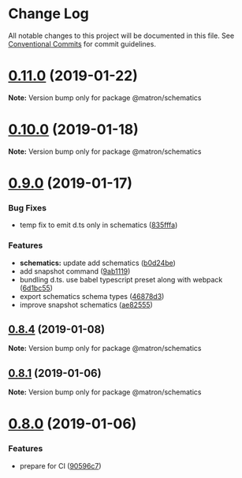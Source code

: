 # Change Log

All notable changes to this project will be documented in this file.
See [Conventional Commits](https://conventionalcommits.org) for commit guidelines.

# [0.11.0](https://github.com/emyann/matron/compare/v0.10.0...v0.11.0) (2019-01-22)

**Note:** Version bump only for package @matron/schematics





# [0.10.0](https://github.com/emyann/matron/compare/v0.9.0...v0.10.0) (2019-01-18)

**Note:** Version bump only for package @matron/schematics





# [0.9.0](https://github.com/emyann/matron/compare/v0.8.5...v0.9.0) (2019-01-17)


### Bug Fixes

* temp fix to emit d.ts only in schematics ([835fffa](https://github.com/emyann/matron/commit/835fffa))


### Features

* **schematics:** update add schematics ([b0d24be](https://github.com/emyann/matron/commit/b0d24be))
* add snapshot command ([9ab1119](https://github.com/emyann/matron/commit/9ab1119))
* bundling d.ts. use babel typescript preset along with webpack ([6d1bc55](https://github.com/emyann/matron/commit/6d1bc55))
* export schematics schema types ([46878d3](https://github.com/emyann/matron/commit/46878d3))
* improve snapshot schematics ([ae82555](https://github.com/emyann/matron/commit/ae82555))





## [0.8.4](https://github.com/emyann/matron/compare/v0.8.3...v0.8.4) (2019-01-08)

**Note:** Version bump only for package @matron/schematics





## [0.8.1](https://github.com/emyann/matron/compare/v0.8.0...v0.8.1) (2019-01-06)

**Note:** Version bump only for package @matron/schematics





# [0.8.0](https://github.com/emyann/matron/compare/v0.7.2...v0.8.0) (2019-01-06)


### Features

* prepare for CI ([90596c7](https://github.com/emyann/matron/commit/90596c7))
